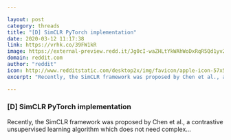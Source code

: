```yaml
---

layout: post
category: threads
title: "[D] SimCLR PyTorch implementation"
date: 2020-03-12 11:17:38
link: https://vrhk.co/39FW1kR
image: https://external-preview.redd.it/Jg0cI-waZHLtYkWAhWoDxRqR5Qd1yv2REhWd2oiVxpg.jpg?width=400&height=209.42408377&auto=webp&crop=400:209.42408377,smart&s=78061eb36f5a2103fca6586fe81a4a367dafd2c3
domain: reddit.com
author: "reddit"
icon: http://www.redditstatic.com/desktop2x/img/favicon/apple-icon-57x57.png
excerpt: "Recently, the SimCLR framework was proposed by Chen et al., a contrastive unsupervised learning algorithm which does not need complex..."

---
```


### [D] SimCLR PyTorch implementation

Recently, the SimCLR framework was proposed by Chen et al., a contrastive unsupervised learning algorithm which does not need complex...